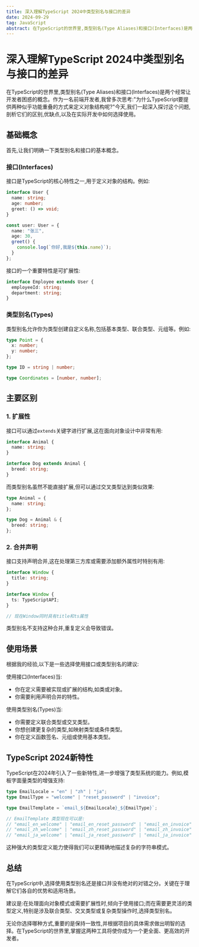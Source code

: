 ```yaml
---
title: 深入理解TypeScript 2024中类型别名与接口的差异
date: 2024-09-29
tag: JavaScript
abstract: 在TypeScript的世界里,类型别名(Type Aliases)和接口(Interfaces)是两个经常让开发者困惑的概念。作为一名前端开发者,我曾多次思考:"为什么TypeScript要提供两种似乎功能重叠的方式来定义对象结构呢?"今天,我们一起深入探讨这个问题,剖析它们的区别,优缺点,以及在实际开发中如何选择使用。
---
```


# 深入理解TypeScript 2024中类型别名与接口的差异

在TypeScript的世界里,类型别名(Type Aliases)和接口(Interfaces)是两个经常让开发者困惑的概念。作为一名前端开发者,我曾多次思考:"为什么TypeScript要提供两种似乎功能重叠的方式来定义对象结构呢?"今天,我们一起深入探讨这个问题,剖析它们的区别,优缺点,以及在实际开发中如何选择使用。

## 基础概念

首先,让我们明确一下类型别名和接口的基本概念。

### 接口(Interfaces)

接口是TypeScript的核心特性之一,用于定义对象的结构。例如:

```typescript
interface User {
  name: string;
  age: number;
  greet: () => void;
}

const user: User = {
  name: "张三",
  age: 30,
  greet() {
    console.log(`你好,我是${this.name}`);
  }
};
```

接口的一个重要特性是可扩展性:

```typescript
interface Employee extends User {
  employeeId: string;
  department: string;
}
```

### 类型别名(Types)

类型别名允许你为类型创建自定义名称,包括基本类型、联合类型、元组等。例如:

```typescript
type Point = {
  x: number;
  y: number;
};

type ID = string | number;

type Coordinates = [number, number];
```

## 主要区别

### 1. 扩展性

接口可以通过`extends`关键字进行扩展,这在面向对象设计中非常有用:

```typescript
interface Animal {
  name: string;
}

interface Dog extends Animal {
  breed: string;
}
```

而类型别名虽然不能直接扩展,但可以通过交叉类型达到类似效果:

```typescript
type Animal = {
  name: string;
};

type Dog = Animal & {
  breed: string;
};
```

### 2. 合并声明

接口支持声明合并,这在处理第三方库或需要添加额外属性时特别有用:

```typescript
interface Window {
  title: string;
}

interface Window {
  ts: TypeScriptAPI;
}

// 现在Window同时具有title和ts属性
```

类型别名不支持这种合并,重复定义会导致错误。

## 使用场景

根据我的经验,以下是一些选择使用接口或类型别名的建议:

使用接口(Interfaces)当:

- 你在定义需要被实现或扩展的结构,如类或对象。
- 你需要利用声明合并的特性。

使用类型别名(Types)当:

- 你需要定义联合类型或交叉类型。
- 你想创建更复杂的类型,如映射类型或条件类型。
- 你在定义函数签名、元组或使用基本类型。

## TypeScript 2024新特性

TypeScript在2024年引入了一些新特性,进一步增强了类型系统的能力。例如,模板字面量类型的增强支持:

```typescript
type EmailLocale = "en" | "zh" | "ja";
type EmailType = "welcome" | "reset_password" | "invoice";

type EmailTemplate = `email_${EmailLocale}_${EmailType}`;

// EmailTemplate 类型现在可以是:
// "email_en_welcome" | "email_en_reset_password" | "email_en_invoice" |
// "email_zh_welcome" | "email_zh_reset_password" | "email_zh_invoice" |
// "email_ja_welcome" | "email_ja_reset_password" | "email_ja_invoice"
```

这种强大的类型定义能力使得我们可以更精确地描述复杂的字符串模式。

## 总结

在TypeScript中,选择使用类型别名还是接口并没有绝对的对错之分。关键在于理解它们各自的优势和适用场景。

建议是:在处理面向对象模式或需要扩展性时,倾向于使用接口;而在需要更灵活的类型定义,特别是涉及联合类型、交叉类型或复杂类型操作时,选择类型别名。

无论你选择哪种方式,重要的是保持一致性,并根据项目的具体需求做出明智的选择。在TypeScript的世界里,掌握这两种工具将使你成为一个更全面、更高效的开发者。
